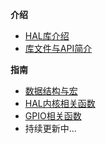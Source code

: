 <!-- docs/_sidebar.md -->

**介绍**

* [HAL库介绍]()
* [库文件与API简介](HALfile.md)

**指南**

* [数据结构与宏](datatype.md)
* [HAL内核相关函数](HALcore.md)
* [GPIO相关函数](gpio.md)
* 持续更新中...